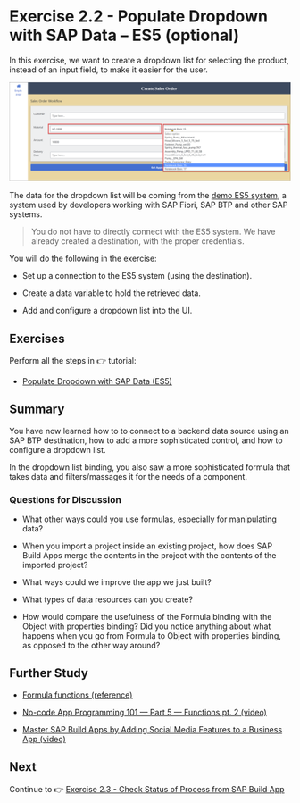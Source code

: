 # Exercise 2.2 - Populate Dropdown with SAP Data – ES5 (optional)

In this exercise, we want to create a dropdown list for selecting the product, instead of an input field, to make it easier for the user.

![Process](/images/ex2.2/run-dropdown.png)

The data for the dropdown list will be coming from the [demo ES5 system](https://blogs.sap.com/2017/06/16/netweaver-gateway-demo-es5-now-in-beta/), a system used by developers working with SAP Fiori, SAP BTP and other SAP systems.

>You do not have to directly connect with the ES5 system. We have already created a destination, with the proper credentials.

You will do the following in the exercise:

- Set up a connection to the ES5 system (using the destination).

- Create a data variable to hold the retrieved data.

- Add and configure a dropdown list into the UI.

  
## Exercises

Perform all the steps in 👉 tutorial: 

- [Populate Dropdown with SAP Data (ES5)](https://developers.sap.com/tutorials/build-apps-workflow-es5.html)


## Summary

You have now learned how to to connect to a backend data source using an SAP BTP destination, how to add a more sophisticated control, and how to configure a dropdown list.

In the dropdown list binding, you also saw a more sophisticated formula that takes data and filters/massages it for the needs of a component.


### Questions for Discussion

- What other ways could you use formulas, especially for manipulating data?
  
- When you import a project inside an existing project, how does SAP Build Apps merge the contents in the project with the contents of the imported project?

- What ways could we improve the app we just built? 

- What types of data resources can you create?

- How would compare the usefulness of the Formula binding with the Object with properties binding? Did you notice anything about what happens when you go from Formula to Object with properties binding, as opposed to the other way around? 
  

## Further Study

- [Formula functions (reference)](https://docs.appgyver.com/docs/formula-functions)

- [No-code App Programming 101 — Part 5 — Functions pt. 2 (video)](https://www.youtube.com/watch?v=ndJqYw4wMmc)

- [Master SAP Build Apps by Adding Social Media Features to a Business App (video)](https://www.youtube.com/watch?v=VD_99hHU_L0)

## Next

Continue to 👉 [Exercise 2.3 - Check Status of Process from SAP Build App](../ex2.3/README.md)
